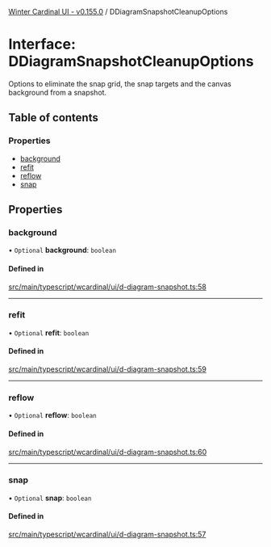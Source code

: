 [Winter Cardinal UI - v0.155.0](../index.md) / DDiagramSnapshotCleanupOptions

# Interface: DDiagramSnapshotCleanupOptions

Options to eliminate the snap grid, the snap targets and the canvas background from a snapshot.

## Table of contents

### Properties

- [background](DDiagramSnapshotCleanupOptions.md#background)
- [refit](DDiagramSnapshotCleanupOptions.md#refit)
- [reflow](DDiagramSnapshotCleanupOptions.md#reflow)
- [snap](DDiagramSnapshotCleanupOptions.md#snap)

## Properties

### background

• `Optional` **background**: `boolean`

#### Defined in

[src/main/typescript/wcardinal/ui/d-diagram-snapshot.ts:58](https://github.com/winter-cardinal/winter-cardinal-ui/blob/v0.155.0/src/main/typescript/wcardinal/ui/d-diagram-snapshot.ts#L58)

___

### refit

• `Optional` **refit**: `boolean`

#### Defined in

[src/main/typescript/wcardinal/ui/d-diagram-snapshot.ts:59](https://github.com/winter-cardinal/winter-cardinal-ui/blob/v0.155.0/src/main/typescript/wcardinal/ui/d-diagram-snapshot.ts#L59)

___

### reflow

• `Optional` **reflow**: `boolean`

#### Defined in

[src/main/typescript/wcardinal/ui/d-diagram-snapshot.ts:60](https://github.com/winter-cardinal/winter-cardinal-ui/blob/v0.155.0/src/main/typescript/wcardinal/ui/d-diagram-snapshot.ts#L60)

___

### snap

• `Optional` **snap**: `boolean`

#### Defined in

[src/main/typescript/wcardinal/ui/d-diagram-snapshot.ts:57](https://github.com/winter-cardinal/winter-cardinal-ui/blob/v0.155.0/src/main/typescript/wcardinal/ui/d-diagram-snapshot.ts#L57)
